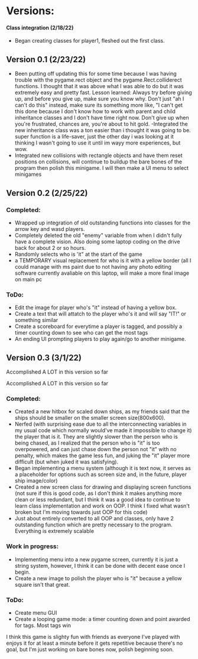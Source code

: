 # Versions:
#### Class integration (2/18/22)
 - Began creating classes for player1, fleshed out the first class. 
## Version 0.1 (2/23/22)
 - Been putting off updating this for some time because I was having trouble with the pygame.rect object and the pygame.Rect.colliderect functions. I thought that it was above what I was able to do but it was extremely easy and pretty fast. Lesson learned: Always try  before giving up, and before you give up, make sure you know why. Don't just "ah I can't do this" instead, make sure its something more like, "I can't get this done because I don't know how to work with parent and child inheritance classes and I don't have time right now. Don't give up when you're frustrated, chances are, you're about to hit gold.
 -Integrated the new inheritance class was a ton easier than i thought it was going to be. super function is a life-saver, just the other day i was looking at it thinking I wasn't going to use it until im wayy more experiences, but wow. 
 - Integrated new collisions with rectangle objects and have them reset positions on collisions, will continue to buildup the bare bones of the program then polish this minigame. I will then make a UI menu to select minigames
## Version 0.2 (2/25/22)
### Completed: 
 - Wrapped up integration of old outstanding functions into classes for the arrow key and wasd players. 
 - Completely deleted the old "enemy" variable from when I didn't fully have a complete vision.
Also doing some laptop coding on the drive back for about 2 or so hours.
 - Randomly selects who is 'it" at the start of the game
 - a TEMPORARY visual replacement for who is it with a yellow border (all I could manage with ms paint due to not having any photo editing software currently avaliable on this laptop, will make a more final image on main pc

 ### ToDo:
  - Edit the image for player who's "it"  instead of having a yellow box.
  - Create a text that will attatch to the player who's it and will say "IT!" or something similar
  - Create a scoreboard for everytime a player is tagged, and possibly a timer counting down to see who can get the most tags
  - An ending UI prompting players to play again/go to another minigame.
 
## Version 0.3 (3/1/22)
Accomplished A LOT in this version so far

Accomplished A LOT in this version so far

### Completed:
  - Created a new hitbox for scaled down ships, as my friends said that the ships should be smaller on the smaller screen size(800x600). 
 - Nerfed (with surprising ease due to all the interconnecting variables in my usual code which normally would've made it impossible to change it) the player that is it. They are slightly slower than the person who is being chased, as I realized that the person who is "it" is too overpowered, and can just chase down the person not "it" with no penalty, which makes the game less fun, and juking the "it" player more difficult (but when juked it was satisfying).
 - Began implementing a menu system (although it is text now, it serves as a placeholder for options such as screen size and, in the future, player ship image/color)
- Created a new screen class for drawing and displaying screen functions (not sure if this is good code, as I don't think it makes anything more clean or less redundant, but I think it was a good idea to continue to learn class implementation and work on OOP. I think I fixed what wasn't broken but I'm moving towards just OOP for this code)
- Just about entirely converted to all OOP and classes, only have 2 outstanding function which are pretty necessary to the program. Everything is extremely scalable
### Work in progress:
 - Implementing menu into a new pygame screen,  currently it is just a string system, however, I think it can be done with decent ease once I begin.
 - Create a new image to polish the player who is "it" because a yellow square isn't that great.
### ToDo:
 - Create menu GUI
 - Create a looping game mode: a timer counting down and point awarded for tags. Most tags win

I think this game is slighty fun with friends as everyone I've played with enjoys it for at least a minute before it gets repetitive because there's no goal, but I'm just working on bare bones now, polish beginning soon.
